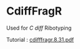 # CdiffFragR
Used for _C diff_ Ribotyping

Tutorial : [cdifffragr.8.31.pdf](https://github.com/nvpinkham/CdiffFragR/files/7099031/cdifffragr.8.31.pdf)

